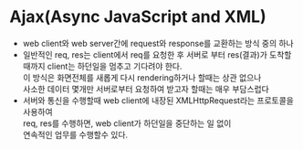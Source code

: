 # Ajax(Async JavaScript and XML)
* web client와 web server간에 request와 response를 교환하는 방식 중의 하나
* 일반적인 req, res는 client에서 req를 요청한 후 서버로 부터 res(결과)가 도착할때까지 client는 하던일을 멈추고 기다려야 한다.  
이 방식은 화면전체를 새롭게 다시 rendering하거나 할때는 상관 없으나  
사소한 데이터 몇개만 서버로부터 요청하여 받고자 할때는 매우 부담스럽다  
* 서버와 통신을 수행할때 web client에 내장된 XMLHttpRequest라는 프로토콜을 사용하여  
req, res를 수행하면, web client가 하던일을 중단하는 일 없이  
연속적인 업무를 수행할수 있다.
